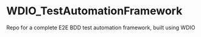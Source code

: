 # WDIO_TestAutomationFramework
Repo for a complete E2E BDD test automation framework, built using WDIO
